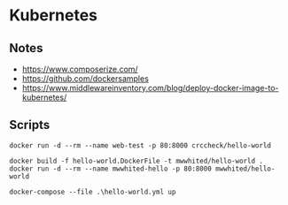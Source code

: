 # Kubernetes

## Notes

* https://www.composerize.com/
* https://github.com/dockersamples
* https://www.middlewareinventory.com/blog/deploy-docker-image-to-kubernetes/

## Scripts

```shell
docker run -d --rm --name web-test -p 80:8000 crccheck/hello-world
```

```shell
docker build -f hello-world.DockerFile -t mwwhited/hello-world .
docker run -d --rm --name mwwhited-hello -p 80:8000 mwwhited/hello-world

docker-compose --file .\hello-world.yml up
```
